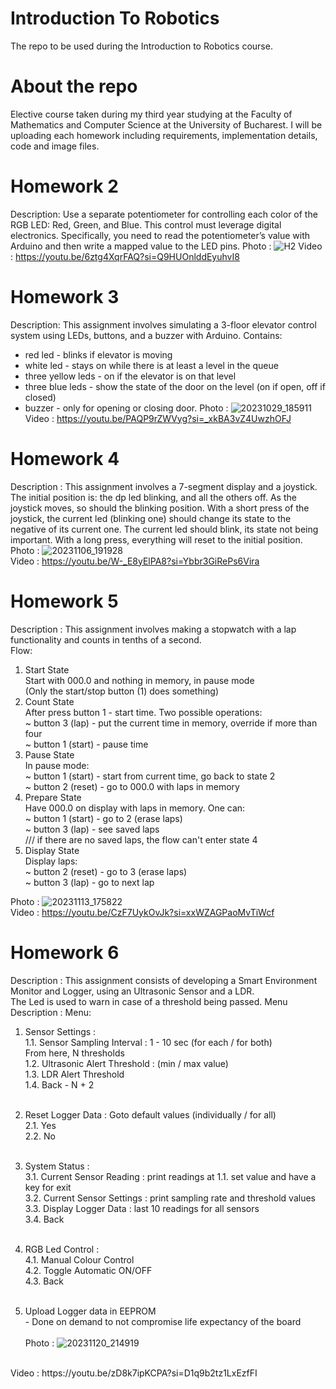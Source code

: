 # Introduction To Robotics
The repo to be used during the Introduction to Robotics course.
# About the repo
Elective course taken during my third year studying at the Faculty of Mathematics and Computer Science at the University of Bucharest.
I will be uploading each homework including requirements, implementation details, code and image files.
# Homework 2
Description: Use a separate potentiometer for controlling each color of the RGB LED: Red,
Green, and Blue. This control must leverage digital electronics. Specifically,
you need to read the potentiometer’s value with Arduino and then write a
mapped value to the LED pins.
Photo : ![H2](https://github.com/Teo0o0/IntroductionToRobotics/assets/99832898/660a6b0d-6a77-4d1f-ba67-51bf3d2fbdd6)
Video : https://youtu.be/6ztg4XqrFAQ?si=Q9HUOnlddEyuhvI8
# Homework 3
Description: This assignment involves simulating a 3-floor elevator control system using
LEDs, buttons, and a buzzer with Arduino. 
Contains:
- red led - blinks if elevator is moving
- white led - stays on while there is at least a level in the queue
- three yellow leds - on if the elevator is on that level
- three blue leds - show the state of the door on the level (on if open, off if closed)
- buzzer - only for opening or closing door.
Photo : ![20231029_185911](https://github.com/Teo0o0/IntroductionToRobotics/assets/99832898/9fe33021-7d04-4437-a20b-2fa7e6e942e9)
Video : https://youtu.be/PAQP9rZWVyg?si=_xkBA3vZ4UwzhOFJ
# Homework 4
Description : This assignment involves a 7-segment display and a joystick. <br>
The initial position is: the dp led blinking, and all the others off. As the joystick moves, so should the blinking position.
With a short press of the joystick, the current led (blinking one) should change its state to the negative of its current one.
The current led should blink, its state not being important.
With a long press, everything will reset to the initial position. <br>
Photo : ![20231106_191928](https://github.com/Teo0o0/IntroductionToRobotics/assets/99832898/47edb403-554a-46aa-896c-635e5eda9d7a)
<br>Video : https://youtu.be/W-_E8yElPA8?si=Ybbr3GiRePs6Vira

# Homework 5
Description : This assignment involves making a stopwatch with a lap functionality and counts in tenths of a second. <br>
Flow: <br>
1. Start State <br>
Start with 000.0 and nothing in memory, in pause mode <br>
  (Only the start/stop button (1) does something) <br>
2. Count State <br>
After press button 1 - start time. Two possible operations: <br>
  ~ button 3 (lap) - put the current time in memory, override if more than four <br>
  ~ button 1 (start) - pause time <br>
3. Pause State <br>
In pause mode: <br>
  ~ button 1 (start) - start from current time, go back to state 2 <br>
  ~ button 2 (reset) - go to 000.0 with laps in memory <br>
4. Prepare State <br>
Have 000.0 on display with laps in memory. One can: <br>
  ~ button 1 (start) - go to 2 (erase laps) <br>
  ~ button 3 (lap) - see saved laps <br>
    /// if there are no saved laps, the flow can't enter state 4 <br>
5. Display State <br>
Display laps: <br>
  ~ button 2 (reset) - go to 3 (erase laps) <br>
  ~ button 3 (lap) - go to next lap <br>

Photo : ![20231113_175822](https://github.com/Teo0o0/IntroductionToRobotics/assets/99832898/a5ef24b8-6994-4752-a59c-95320a0744ba)
 <br>
Video : https://youtu.be/CzF7UykOvJk?si=xxWZAGPaoMvTiWcf

# Homework 6
Description : This assignment consists of developing a Smart Environment Monitor and Logger, using an Ultrasonic Sensor and a LDR. <br>
The Led is used to warn in case of a threshold being passed.
Menu Description : 
Menu: <br>
  1. Sensor Settings : <br>
    1.1. Sensor Sampling Interval : 1 - 10 sec (for each / for both)<br>
    From here, N thresholds  <br>
    1.2. Ultrasonic Alert Threshold : (min / max value)<br>
    1.3. LDR Alert Threshold<br>
    1.4. Back - N + 2<br><br>

  2. Reset Logger Data : Goto default values (individually / for all) <br>
    2.1. Yes<br>
    2.2. No<br><br>

  3. System Status :<br>
    3.1. Current Sensor Reading : print readings at 1.1. set value and have a key for exit<br>
    3.2. Current Sensor Settings : print sampling rate and threshold values<br>
    3.3. Display Logger Data : last 10 readings for all sensors<br>
    3.4. Back<br><br>

  4. RGB Led Control :<br>
    4.1. Manual Colour Control<br>
    4.2. Toggle Automatic ON/OFF<br>
    4.3. Back<br><br>
  5. Upload Logger data in EEPROM<br>
    - Done on demand to not compromise life expectancy of the board<br><br>
Photo : ![20231120_214919](https://github.com/Teo0o0/IntroductionToRobotics/assets/99832898/5c6e39df-cee5-41b7-85a2-d4ecaca76d7e)
<br>
Video : https://youtu.be/zD8k7ipKCPA?si=D1q9b2tz1LxEzfFI
